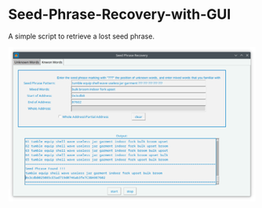 # Seed-Phrase-Recovery-with-GUI
A simple script to retrieve a lost seed phrase.

![Seed Phrase Recovery](https://github.com/ArtyomPythonski/Seed-Phrase-Recovery-with-GUI/blob/0d10d9daf0e85024ed224db4bc94557b719733a5/Seed_recovery_image.png)

